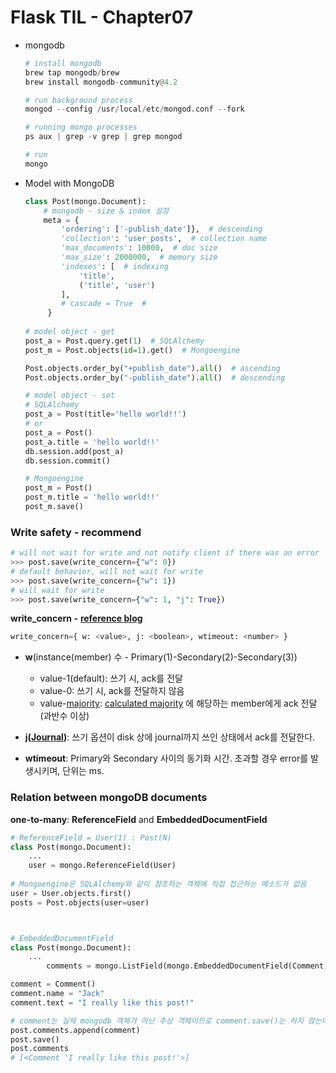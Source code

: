 # Flask TIL - Chapter07

- mongodb

  ```python
  # install mongodb
  brew tap mongodb/brew
  brew install mongodb-community@4.2
  
  # run background process
  mongod --config /usr/local/etc/mongod.conf --fork
  
  # running mongo processes
  ps aux | grep -v grep | grep mongod
  
  # run
  mongo
  
  ```

  

- Model with MongoDB

  ```python
  class Post(mongo.Document):
      # mongodb - size & index 설정
      meta = {
          'ordering': ['-publish_date']},  # descending
          'collection': 'user_posts',  # collection name
          'max_documents': 10000,  # doc size
          'max_size': 2000000,  # memory size
          'indexes': [  # indexing
              'title',
              ('title', 'user')
          ],
          # cascade = True  # 
       }
      
  # model object - get
  post_a = Post.query.get(1)  # SQLAlchemy
  post_m = Post.objects(id=1).get()  # Mongoengine
  
  Post.objects.order_by("+publish_date").all()  # ascending
  Post.objects.order_by("-publish_date").all()  # descending
  
  # model object - set
  # SQLAlchemy
  post_a = Post(title='hello world!!')
  # or 
  post_a = Post()
  post_a.title = 'hello world!!'
  db.session.add(post_a)
  db.session.commit()
  
  # Mongoengine
  post_m = Post()
  post_m.title = 'hello world!!'
  post_m.save()
  ```



### Write safety - recommend

```python
# will not wait for write and not notify client if there was an error
>>> post.save(write_concern={"w": 0})  
# default behavior, will not wait for write
>>> post.save(write_concern={"w": 1})
# will wait for write
>>> post.save(write_concern={"w": 1, "j": True})
```

**write_concern -** **[reference blog](https://bluese05.tistory.com/74)**

```python
write_concern={ w: <value>, j: <boolean>, wtimeout: <number> }
```

- **w**(instance(member) 수 - Primary(1)-Secondary(2)-Secondary(3))
  - value-1(default): 쓰기 시, ack를 전달
  - value-0: 쓰기 시, ack를 전달하지 않음
  - value-[majority](https://docs.mongodb.com/manual/reference/write-concern/#writeconcern._dq_majority_dq_): [calculated majority](https://docs.mongodb.com/manual/reference/write-concern/#calculating-majority-count) 에 해당하는 member에게 ack 전달(과반수 이상)

- **j([Journal](https://docs.mongodb.com/manual/core/journaling/))**: 쓰기 옵션이 disk 상에 journal까지 쓰인 상태에서 ack를 전달한다.
- **wtimeout**: Primary와 Secondary 사이의 동기화 시간. 초과할 경우 error를 발생시키며, 단위는 ms.





### Relation between mongoDB documents

**one-to-many**: **ReferenceField** and **EmbeddedDocumentField**

```python
# ReferenceField = User(1) : Post(N)
class Post(mongo.Document): 
    ... 
    user = mongo.ReferenceField(User) 
    
# Mongoengine은 SQLAlchemy와 같이 참조하는 객체에 직접 접근하는 메소드가 없음
user = User.objects.first()
posts = Post.objects(user=user)



# EmbeddedDocumentField
class Post(mongo.Document): 
    ... 
		comments = mongo.ListField(mongo.EmbeddedDocumentField(Comment))

comment = Comment()
comment.name = "Jack"
comment.text = "I really like this post!"

# comment는 실제 mongodb 객체가 아닌 추상 객체이므로 comment.save()는 하지 않는다.
post.comments.append(comment)  
post.save()
post.comments
# [<Comment 'I really like this post!'>]
  
```



